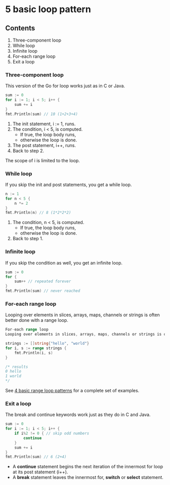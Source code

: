 #  5 basic loop pattern

## Contents

1. Three-component loop
1. While loop
1. Infinite loop
1. For-each range loop
1. Exit a loop


### Three-component loop
This version of the Go for loop works just as in C or Java.

```go
sum := 0
for i := 1; i < 5; i++ {
	sum += i
}
fmt.Println(sum) // 10 (1+2+3+4)
```
1. The init statement, i := 1, runs.
1. The condition, i < 5, is computed.
    - If true, the loop body runs,
    - otherwise the loop is done.
1. The post statement, i++, runs.
1. Back to step 2.

The scope of i is limited to the loop.

### While loop
If you skip the init and post statements, you get a while loop.

```go
n := 1
for n < 5 {
	n *= 2
}
fmt.Println(n) // 8 (1*2*2*2)
```

1. The condition, n < 5, is computed.
    - If true, the loop body runs,
    - otherwise the loop is done.
1. Back to step 1.

### Infinite loop

If you skip the condition as well, you get an infinite loop.

```go
sum := 0
for {
	sum++ // repeated forever
}
fmt.Println(sum) // never reached
```

### For-each range loop
Looping over elements in slices, arrays, maps, channels or strings is often better done with a range loop.

```go
For-each range loop
Looping over elements in slices, arrays, maps, channels or strings is often better done with a range loop.

strings := []string{"hello", "world"}
for i, s := range strings {
	fmt.Println(i, s)
}

/* results
0 hello
1 world
*/
```

See [4 basic range loop patterns](https://yourbasic.org/golang/for-loop-range-array-slice-map-channel/) for a complete set of examples.

### Exit a loop

The break and continue keywords work just as they do in C and Java.

```go
sum := 0
for i := 1; i < 5; i++ {
	if i%2 != 0 { // skip odd numbers
		continue
	}
	sum += i
}
fmt.Println(sum) // 6 (2+4)
```

- A **continue** statement begins the next iteration of the innermost for loop at its post statement (i++).
- A **break** statement leaves the innermost for, **switch** or **select** statement.
